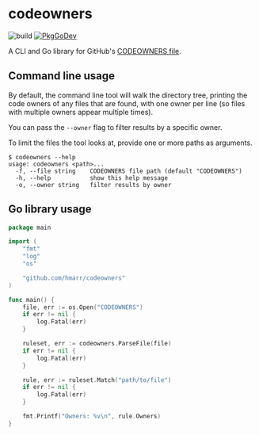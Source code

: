 # codeowners

![build](https://github.com/hmarr/codeowners/workflows/build/badge.svg)
[![PkgGoDev](https://pkg.go.dev/badge/github.com/hmarr/codeowners)](https://pkg.go.dev/github.com/hmarr/codeowners)

A CLI and Go library for GitHub's [CODEOWNERS file](https://docs.github.com/en/github/creating-cloning-and-archiving-repositories/about-code-owners#codeowners-syntax).

## Command line usage

By default, the command line tool will walk the directory tree, printing the code owners of any files that are found, with one owner per line (so files with multiple owners appear multiple times).

You can pass the `--owner` flag to filter results by a specific owner.

To limit the files the tool looks at, provide one or more paths as arguments.

```shell
$ codeowners --help
usage: codeowners <path>...
  -f, --file string    CODEOWNERS file path (default "CODEOWNERS")
  -h, --help           show this help message
  -o, --owner string   filter results by owner
```

## Go library usage

```go
package main

import (
	"fmt"
	"log"
	"os"

	"github.com/hmarr/codeowners"
)

func main() {
	file, err := os.Open("CODEOWNERS")
	if err != nil {
		log.Fatal(err)
	}

	ruleset, err := codeowners.ParseFile(file)
	if err != nil {
		log.Fatal(err)
	}

	rule, err := ruleset.Match("path/to/file")
	if err != nil {
		log.Fatal(err)
	}

	fmt.Printf("Owners: %v\n", rule.Owners)
}
```
